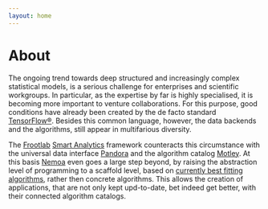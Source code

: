 ```yaml
---
layout: home
---
```


# About


The ongoing trend towards deep structured and increasingly complex statistical models,
is a serious challenge for enterprises and scientific workgroups.
In particular, as the expertise by far is highly specialised,
it is becoming more important to venture collaborations.
For this purpose, good conditions have already been created by the de facto standard
[TensorFlow®](https://www.tensorflow.org). Besides this common language, however,
the data backends and the algorithms, still appear in multifarious diversity.

The [Frootlab](/tags#Frootlab) [Smart Analytics](/tags#Smart%20Analytics) framework
counteracts this circumstance with the universal data interface
[Pandora](https://github.com/frootlab/pandora) and the algorithm catalog
[Motley](https://github.com/frootlab/motley). At this basis
[Nemoa](https://github.com/frootlab/nemoa) even goes a large step beyond,
by raising the abstraction level of programming to a scaffold level,
based on [currently best fitting algorithms](/tags#CBF), rather then concrete algorithms.
This allows the creation of applications, that are not only kept upd-to-date,
bet indeed get better, with their connected algorithm catalogs.